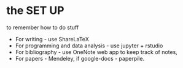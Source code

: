 # the SET UP
to remember how to do stuff

* For writing - use ShareLaTeX
* For programming and data analysis - use jupyter + rstudio
* For bibliography - use OneNote web app to keep track of notes, 
* For papers - Mendeley, if google-docs - paperpile.
